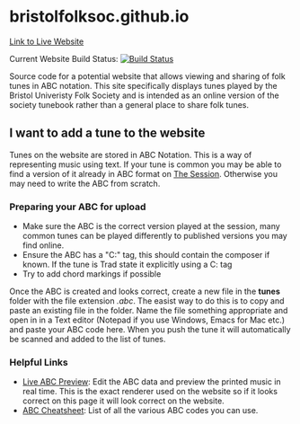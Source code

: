 # bristolfolksoc.github.io

[Link to Live Website](https://bristolfolksoc.github.io)

Current Website Build Status: [![Build Status](https://travis-ci.org/bristolfolksoc/bristolfolksoc.github.io.svg?branch=development)](https://travis-ci.org/bristolfolksoc/bristolfolksoc.github.io)

Source code for a potential website that allows viewing and sharing of folk tunes in ABC notation. This site specifically displays tunes played by the Bristol Univeristy Folk Society and is intended as an online version of the society tunebook rather than a general place to share folk tunes.

## I want to add a tune to the website

Tunes on the website are stored in ABC Notation. This is a way of representing music using text. If your tune is common you may be able to find a version of it already in ABC format on [The Session](www.thesession.org). Otherwise you may need to write the ABC from scratch.

### Preparing your ABC for upload
* Make sure the ABC is the correct version played at the session, many common tunes can be played differently to published versions you may find online.
* Ensure the ABC has a "C:" tag, this should contain the composer if known. If the tune is Trad state it explicitly using a C: tag
* Try to add chord markings if possible

Once the ABC is created and looks correct, create a new file in the __tunes__ folder with the file extension _.abc_. The easist way to do this is to copy and paste an existing file in the folder. Name the file something appropriate and open in in a Text editor (Notepad if you use Windows, Emacs for Mac etc.) and paste your ABC code here. When you push the tune it will automatically be scanned and added to the list of tunes.

### Helpful Links
* [Live ABC Preview](https://abcjs.net/abcjs-editor.html): Edit the ABC data and preview the printed music in real time. This is the exact renderer used on the website so if it looks correct on this page it will look correct on the website.
* [ABC Cheatsheet](http://www.stephenmerrony.co.uk/uploads/ABCquickRefv0_6.pdf): List of all the various ABC codes you can use.
